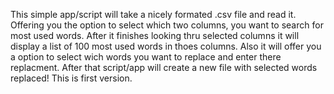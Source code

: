 This simple app/script will take a nicely formated .csv file and read it.
Offering you the option to select which two columns, you want to search for most used words. 
After it finishes looking thru selected columns it will display a list of 100 most used words in thoes columns.
Also it will offer you a option to select wich words you want to replace and enter there replacment.
After that script/app will create a new file with selected words replaced!
This is first version.
